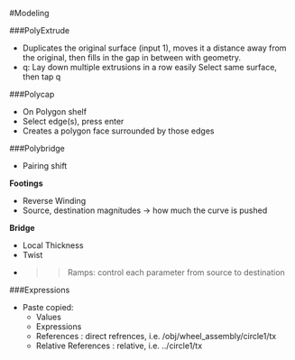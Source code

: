 #Modeling

###PolyExtrude
* Duplicates the original surface (input 1), moves it a distance away from the original, then fills in the gap in between with geometry.
* q: Lay down multiple extrusions in a row easily
     Select same surface, then tap q

###Polycap
* On Polygon shelf
* Select edge(s), press enter
* Creates a polygon face surrounded by those edges

###Polybridge
* Pairing shift

**Footings**
* Reverse Winding
* Source, destination magnitudes -> how much the curve is pushed 

**Bridge**
* Local Thickness
* Twist
* >> Ramps: control each parameter from source to destination

###Expressions
* Paste copied:
    - Values
    - Expressions
    - References : direct refrences, i.e. /obj/wheel_assembly/circle1/tx
    - Relative References : relative, i.e. ../circle1/tx
